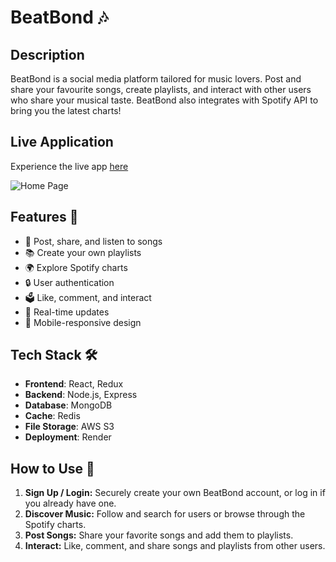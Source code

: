 # BeatBond 🎶
## Description
BeatBond is a social media platform tailored for music lovers. Post and share your favourite songs, create playlists, and interact with other users who share your musical taste. BeatBond also integrates with Spotify API to bring you the latest charts!

## Live Application
Experience the live app [here](https://beatbond.onrender.com)

![Home Page]([https://github.com/peterj360/BeatBond/issues/1#issue-1904105196](https://user-images.githubusercontent.com/90538684/269160649-deba06ac-44a5-418b-a08e-52307161e63a.PNG))

## Features 🌟
- 🎵 Post, share, and listen to songs
- 📚 Create your own playlists
- 🌍 Explore Spotify charts
- 🔒 User authentication
- 🗳 Like, comment, and interact
- 💨 Real-time updates
- 📱 Mobile-responsive design

## Tech Stack 🛠️
- **Frontend**: React, Redux
- **Backend**: Node.js, Express
- **Database**: MongoDB
- **Cache**: Redis
- **File Storage**: AWS S3
- **Deployment**: Render

## How to Use 📘
1. **Sign Up / Login:** Securely create your own BeatBond account, or log in if you already have one.
2. **Discover Music:** Follow and search for users or browse through the Spotify charts.
3. **Post Songs:** Share your favorite songs and add them to playlists.
4. **Interact:** Like, comment, and share songs and playlists from other users.
